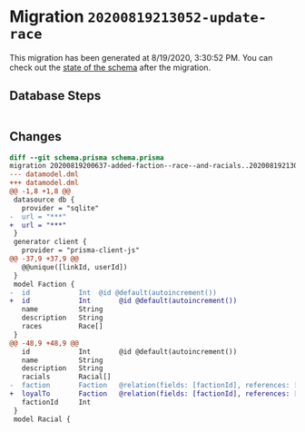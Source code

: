 # Migration `20200819213052-update-race`

This migration has been generated at 8/19/2020, 3:30:52 PM.
You can check out the [state of the schema](./schema.prisma) after the migration.

## Database Steps

```sql

```

## Changes

```diff
diff --git schema.prisma schema.prisma
migration 20200819200637-added-faction--race--and-racials..20200819213052-update-race
--- datamodel.dml
+++ datamodel.dml
@@ -1,8 +1,8 @@
 datasource db {
   provider = "sqlite" 
-  url = "***"
+  url = "***"
 }
 generator client {
   provider = "prisma-client-js"
@@ -37,9 +37,9 @@
   @@unique([linkId, userId])
 }
 model Faction {
-  id            Int  @id @default(autoincrement())
+  id            Int       @id @default(autoincrement())
   name          String
   description   String
   races         Race[]
 }
@@ -48,9 +48,9 @@
   id            Int       @id @default(autoincrement())
   name          String
   description   String
   racials       Racial[]
-  faction       Faction   @relation(fields: [factionId], references: [id])
+  loyalTo       Faction   @relation(fields: [factionId], references: [id])
   factionId     Int
 }
 model Racial {
```


